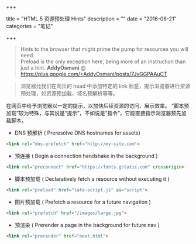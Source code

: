 +++

title = "HTML 5 资源预处理 Hints"
description = ""
date = "2016-06-21"
categories = "笔记"

+++
> Hints to the browser that might prime the pump for resources you will need.  
> Preload is the only exception here, being more of an instruction than just a hint.
> **AddyOsmani** @ https://plus.google.com/+AddyOsmani/posts/7JvGGPAAuCT

<!--more-->

> 浏览器允我们在网页的 head 中添加特定的 link 标签，提示浏览器进行资源预处理，如资源预加载、域名预解析等等。


在网页中给予浏览器以一定的提示，以加快后续资源的访问、展示效率。 “脚本预加载”较为特殊，与其说是“提示”，不如说是“指令”，它能直接指示浏览器预先加载脚本。

* DNS 预解析 ( Preresolve DNS hostnames for assets)
``` html
<link rel="dns-prefetch" href="http://my-site.com">
```

* 预连接 ( Begin a connection handshake in the background )
``` html
<link rel="preconnect" href="https://fonts.gstatic.com" crossorigin>
```

* 脚本预加载 ( Declaratively fetch a resource without executing it )
``` html
<link rel="preload" href="late-script.js" as="script">
```

* 图片预加载 ( Prefetch a resource for a future navigation )
``` html
<link rel="prefetch" href="/images/large.jpg">
```

* 预渲染 ( Prerender a page in the background for future nav )
``` html
<link rel="prerender" href="next.html">
```
